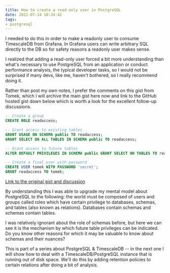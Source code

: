 ```yaml
---
title: How to create a read-only user in PostgreSQL
date: 2021-07-14 10:24:42
tags:
- postgresql
---
```


I needed to do this in order to make a readonly user to consume TimescaleDB from Grafana. In Grafana users can write arbitrary SQL directly to the DB so for safety reasons a readonly user makes sense.

I realized that adding a read-only user forced a bit more understanding than what's necessary to use PostgreSQL from an application or conduct performance analysis, the typical developer tasks, so I would not be surprised if many devs, like me, haven't bothered, so I really recommend doing it.



Rather than post my own notes, I prefer the comments on this gist from Tomek, which I will archive the main gist here now and link to the GitHub hosted gist down below which is worth a look for the excellent follow-up discussions.

```sql
-- Create a group
CREATE ROLE readaccess;

-- Grant access to existing tables
GRANT USAGE ON SCHEMA public TO readaccess;
GRANT SELECT ON ALL TABLES IN SCHEMA public TO readaccess;

-- Grant access to future tables
ALTER DEFAULT PRIVILEGES IN SCHEMA public GRANT SELECT ON TABLES TO readaccess;

-- Create a final user with password
CREATE USER tomek WITH PASSWORD 'secret';
GRANT readaccess TO tomek;
```

[Link to the original gist and discussion](https://gist.github.com/oinopion/4a207726edba8b99fd0be31cb28124d0)

By understanding this I was able to upgrade my mental model about PostgreSQL to the following: the world must be composed of users and groups called roles which have certain privilege to databases, schemas, and tables (also known as relations). Databases contain schemas and schemas contain tables.

I was relatively ignorant about the role of schemas before, but here we can see it is the mechanism by which future table privileges can be indicated. Do you know other reasons for which it may be valuable to know about schemas and their nuances?

This is part of a series about PostgreSQL & TimescaleDB -- in the next one I will show how to deal with a TimescaleDB/PostgreSQL instance that is running out of disk space. We'll do this by adding retention policies to certain relations after doing a bit of analysis.

